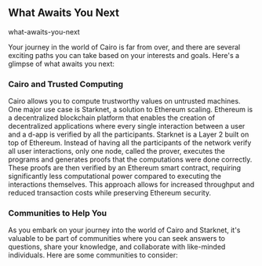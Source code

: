 ## What Awaits You Next
what-awaits-you-next

Your journey in the world of Cairo is far from over, and there are several exciting paths you can take based on your interests and goals. Here's a glimpse of what awaits you next:

### Cairo and Trusted Computing

Cairo allows you to compute trustworthy values on untrusted machines. One major use case is Starknet, a solution to Ethereum scaling. Ethereum is a decentralized blockchain platform that enables the creation of decentralized applications where every single interaction between a user and a d-app is verified by all the participants. Starknet is a Layer 2 built on top of Ethereum. Instead of having all the participants of the network verify all user interactions, only one node, called the prover, executes the programs and generates proofs that the computations were done correctly. These proofs are then verified by an Ethereum smart contract, requiring significantly less computational power compared to executing the interactions themselves. This approach allows for increased throughput and reduced transaction costs while preserving Ethereum security.

### Communities to Help You

As you embark on your journey into the world of Cairo and Starknet, it's valuable to be part of communities where you can seek answers to questions, share your knowledge, and collaborate with like-minded individuals. Here are some communities to consider:


